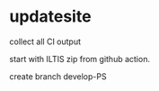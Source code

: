 # updatesite
collect all CI output 

start with ILTIS zip from github action.

create branch develop-PS
